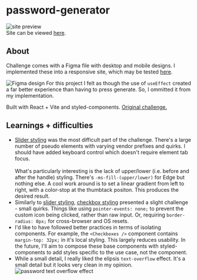 # password-generator
![site preview](https://media.giphy.com/media/YdFMB5rV5YvYkofQWg/giphy.gif)<br>
Site can be viewed [here](https://enchanting-sunshine-da25f7.netlify.app/).

## About
Challenge comes with a Figma file with desktop and mobile designs. I implemented these into a responsive site, which may be tested [here](https://enchanting-sunshine-da25f7.netlify.app/).

![Figma design](https://i.imgur.com/FRA57rO.png)
For this project I felt as though the use of ``useEffect`` created a far better experience than having to press generate. So, I ommitted it from my implementation.

Built with React + Vite and styled-components. [Original challenge.](https://www.frontendmentor.io/challenges/password-generator-app-Mr8CLycqjh) 


## Learnings + difficulties
- [Slider styling](https://github.com/gLevaa/frontend-mentor/blob/main/password-generator/src/components/LengthSlider/LengthSlider.jsx#L43) was the most difficult part of the challenge. There's a large number of pseudo elements with varying vendor prefixes and quirks. I should have added keyboard control which doesn't require element tab focus.
<br><br>
What's particularly interesting is the lack of upper/lower (i.e. before and after the handle) styling. There's ``-ms-fill-(upper/lower)`` for Edge but nothing else. A cool work around is to set a linear gradient from left to right, with a color-stop at the thumbtack positon. This produces the desired result.
- Similarly to [slider styling](https://github.com/gLevaa/frontend-mentor/blob/main/password-generator/src/components/LengthSlider/LengthSlider.jsx#L43), [checkbox styling](https://github.com/gLevaa/frontend-mentor/blob/main/password-generator/src/components/Checkbox/Checkbox.jsx#L34) presented a slight challenge - small quirks. Things like using ``pointer-events: none;`` to prevent the custom icon being clicked, rather than raw input. Or, requiring ``border-radius: 0px;`` for cross-browser and OS resets.
- I'd like to have followed better practices in terms of isolating components. For example, the ``<Checkboxes />`` component contains ``margin-top: 32px;`` in it's local styling. This largely reduces usability. In the future, I'll aim to compose these base components with styled-components to add styles specific to the use case, not the component.
- While a small detail, I really liked the elipsis ``text-overflow`` effect. It's a small detail but it looks very clean in my opinion. ![password text overflow effect](https://media.giphy.com/media/zG9UoTGxWJbZUOYmRj/giphy.gif)